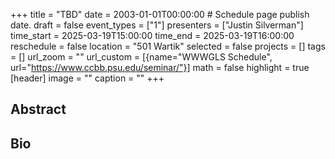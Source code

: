 +++
title = "TBD"
date = 2003-01-01T00:00:00  # Schedule page publish date.
draft = false
event_types = ["1"]
presenters = ["Justin Silverman"]
time_start = 2025-03-19T15:00:00
time_end = 2025-03-19T16:00:00
reschedule = false
location = "501 Wartik"
selected = false
projects = []
tags = []
url_zoom = ""
url_custom = [{name="WWWGLS Schedule", url="https://www.ccbb.psu.edu/seminar/"}]
math = false
highlight = true
[header]
image = ""
caption = ""
+++

## Abstract



## Bio
